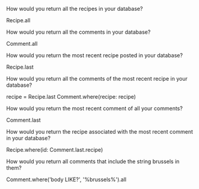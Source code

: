 
How would you return all the recipes in your database?

Recipe.all

How would you return all the comments in your database?

Comment.all

How would you return the most recent recipe posted in your database?

Recipe.last

How would you return all the comments of the most recent recipe in your database?

recipe = Recipe.last
Comment.where(recipe: recipe)

How would you return the most recent comment of all your comments?

Comment.last

How would you return the recipe associated with the most recent comment in your database?

Recipe.where(id: Comment.last.recipe)

How would you return all comments that include the string brussels in them?

Comment.where('body LIKE?', '%brussels%').all
